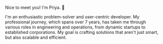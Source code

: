Nice to meet you! I'm Priya. :vulcan_salute:

I'm an enthusiastic problem-solver and user-centric developer. My professional journey, which spans over 7 years, has taken me through various roles in engineering and operations, from dynamic startups to established corporations. My goal is crafting solutions that aren't just smart, but also scalable and efficient.
